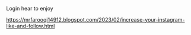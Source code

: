Login hear to enjoy

https://mrfarooqi14912.blogspot.com/2023/02/increase-your-instagram-like-and-follow.html
